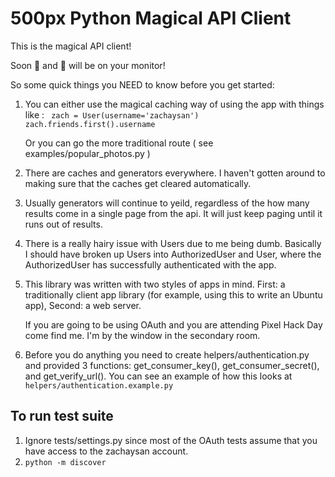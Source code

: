 500px Python Magical API Client
===============================

This is the magical API client!

Soon :sunrise: and :bridge_at_night: will be on your monitor!

So some quick things you NEED to know before you get started:

1. You can either use the magical caching way of using the app
   with things like :
   ``` zach = User(username='zachaysan')```
   ``` zach.friends.first().username ```
   
   Or you can go the more traditional route
   ( see examples/popular_photos.py )

2. There are caches and generators everywhere. I haven't gotten 
   around to making sure that the caches get cleared automatically.

3. Usually generators will continue to yeild, regardless of the 
   how many results come in a single page from the api. It will just
   keep paging until it runs out of results.

4. There is a really hairy issue with Users due to me being 
   dumb. Basically I should have broken up Users into
   AuthorizedUser and User, where the AuthorizedUser has successfully
   authenticated with the app.

5. This library was written with two styles of apps in mind. First:
   a traditionally client app library (for example, using this to 
   write an Ubuntu app), Second: a web server.
   
   If you are going to be using OAuth and you are attending Pixel 
   Hack Day come find me. I'm by the window in the secondary room.

6. Before you do anything you need to create helpers/authentication.py
   and provided 3 functions: get_consumer_key(), get_consumer_secret(),
   and get_verify_url(). You can see an example of how this looks at 
   ``` helpers/authentication.example.py ```
   
To run test suite
-----------------
1. Ignore tests/settings.py since most of the OAuth tests assume that
   you have access to the zachaysan account.
2. ```python -m discover ```
